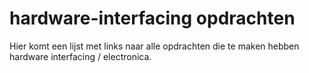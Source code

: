 # hardware-interfacing opdrachten

Hier komt een lijst met links naar alle opdrachten die te maken hebben hardware interfacing / electronica.
